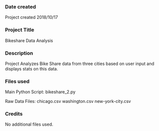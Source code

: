 ### Date created
Project created 2018/10/17

### Project Title
Bikeshare Data Analysis

### Description
Project Analyzes Bike Share data from three cities based on user input and displays stats on this data.

### Files used
Main Python Script:
bikeshare_2.py

Raw Data Files:
chicago.csv
washington.csv
new-york-city.csv

### Credits
No additional files used.
